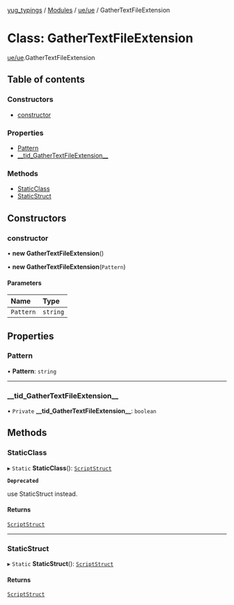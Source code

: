 [yug_typings](../README.md) / [Modules](../modules.md) / [ue/ue](../modules/ue_ue.md) / GatherTextFileExtension

# Class: GatherTextFileExtension

[ue/ue](../modules/ue_ue.md).GatherTextFileExtension

## Table of contents

### Constructors

- [constructor](ue_ue.GatherTextFileExtension.md#constructor)

### Properties

- [Pattern](ue_ue.GatherTextFileExtension.md#pattern)
- [\_\_tid\_GatherTextFileExtension\_\_](ue_ue.GatherTextFileExtension.md#__tid_gathertextfileextension__)

### Methods

- [StaticClass](ue_ue.GatherTextFileExtension.md#staticclass)
- [StaticStruct](ue_ue.GatherTextFileExtension.md#staticstruct)

## Constructors

### constructor

• **new GatherTextFileExtension**()

• **new GatherTextFileExtension**(`Pattern`)

#### Parameters

| Name | Type |
| :------ | :------ |
| `Pattern` | `string` |

## Properties

### Pattern

• **Pattern**: `string`

___

### \_\_tid\_GatherTextFileExtension\_\_

• `Private` **\_\_tid\_GatherTextFileExtension\_\_**: `boolean`

## Methods

### StaticClass

▸ `Static` **StaticClass**(): [`ScriptStruct`](ue_ue.ScriptStruct.md)

**`Deprecated`**

use StaticStruct instead.

#### Returns

[`ScriptStruct`](ue_ue.ScriptStruct.md)

___

### StaticStruct

▸ `Static` **StaticStruct**(): [`ScriptStruct`](ue_ue.ScriptStruct.md)

#### Returns

[`ScriptStruct`](ue_ue.ScriptStruct.md)
